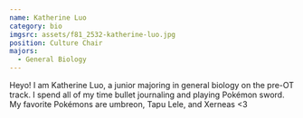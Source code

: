 ```yaml
---
name: Katherine Luo
category: bio
imgsrc: assets/f81_2532-katherine-luo.jpg
position: Culture Chair
majors:
  - General Biology
---
```

Heyo! I am Katherine Luo, a junior majoring in general biology on the pre-OT track. I spend all of my time bullet journaling and playing Pokémon sword. My favorite Pokémons are umbreon, Tapu Lele, and Xerneas <3